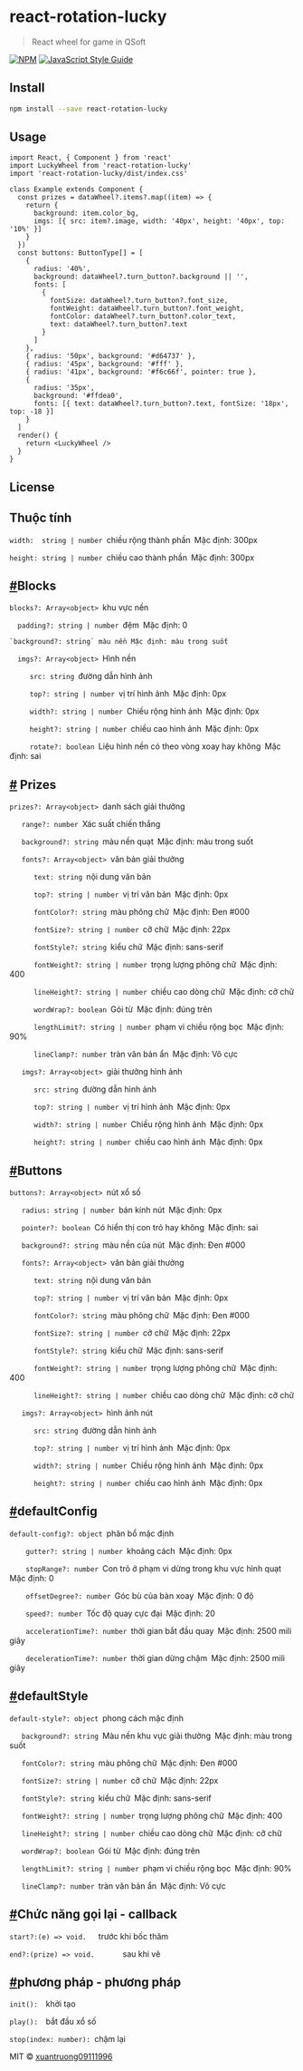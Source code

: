 # react-rotation-lucky

> React wheel for game in QSoft

[![NPM](https://img.shields.io/npm/v/react-rotation-lucky.svg)](https://www.npmjs.com/package/react-rotation-lucky) [![JavaScript Style Guide](https://img.shields.io/badge/code_style-standard-brightgreen.svg)](https://standardjs.com)

## Install

```bash
npm install --save react-rotation-lucky
```

## Usage

```tsx
import React, { Component } from 'react'																														import LuckyWheel from 'react-rotation-lucky'
import 'react-rotation-lucky/dist/index.css'

class Example extends Component {
  const prizes = dataWheel?.items?.map((item) => {
    return {
      background: item.color_bg,
      imgs: [{ src: item?.image, width: '40px', height: '40px', top: '10%' }]
    }
  })
  const buttons: ButtonType[] = [
    {
      radius: '40%',
      background: dataWheel?.turn_button?.background || '',
      fonts: [
        {
          fontSize: dataWheel?.turn_button?.font_size,
          fontWeight: dataWheel?.turn_button?.font_weight,
          fontColor: dataWheel?.turn_button?.color_text,
          text: dataWheel?.turn_button?.text
        }
      ]
    },
    { radius: '50px', background: '#d64737' },
    { radius: '45px', background: '#fff' },
    { radius: '41px', background: '#f6c66f', pointer: true },
    {
      radius: '35px',
      background: '#ffdea0',
      fonts: [{ text: dataWheel?.turn_button?.text, fontSize: '18px', top: -18 }]
    }
  ]
  render() {
    return <LuckyWheel />
  }
}
```

## License

## Thuộc tính

`width:  string | number` chiều rộng thành phần Mặc định: 300px

`height: string | number` chiều cao thành phần Mặc định: 300px

## [#](https://100px.net/docs/wheel.html#%E8%83%8C%E6%99%AF-blocks)Blocks

`blocks?: Array<object>` khu vực nền

`  padding?: string | number` đệm Mặc định: 0

    `background?: string` màu nền Mặc định: màu trong suốt

`  imgs?: Array<object>` Hình nền

`     src: string` đường dẫn hình ảnh

`     top?: string | number` vị trí hình ảnh Mặc định: 0px

`     width?: string | number` Chiều rộng hình ảnh Mặc định: 0px

`     height?: string | number` chiều cao hình ảnh Mặc định: 0px

`     rotate?: boolean` Liệu hình nền có theo vòng xoay hay không Mặc định: sai

## [#](https://100px.net/docs/wheel.html#%E5%A5%96%E5%93%81-prizes) Prizes

`prizes?: Array<object>` danh sách giải thưởng

`   range?: number` Xác suất chiến thắng

`   background?: string` màu nền quạt Mặc định: màu trong suốt

`   fonts?: Array<object>` văn bản giải thưởng

`      text: string` nội dung văn bản

`      top?: string | number` vị trí văn bản Mặc định: 0px

`      fontColor?: string` màu phông chữ Mặc định: Đen #000

`      fontSize?: string | number` cỡ chữ Mặc định: 22px

`      fontStyle?: string` kiểu chữ Mặc định: sans-serif

`      fontWeight?: string | number` trọng lượng phông chữ Mặc định: 400

`      lineHeight?: string | number` chiều cao dòng chữ Mặc định: cỡ chữ

`      wordWrap?: boolean` Gói từ Mặc định: đúng trên

`      lengthLimit?: string | number` phạm vi chiều rộng bọc Mặc định: 90%

`      lineClamp?: number` tràn văn bản ẩn Mặc định: Vô cực

`   imgs?: Array<object>` giải thưởng hình ảnh

`      src: string` đường dẫn hình ảnh

`      top?: string | number` vị trí hình ảnh Mặc định: 0px

`      width?: string | number` Chiều rộng hình ảnh Mặc định: 0px

`      height?: string | number` chiều cao hình ảnh Mặc định: 0px

## [#](https://100px.net/docs/wheel.html#%E6%8A%BD%E5%A5%96%E6%8C%89%E9%92%AE-buttons)Buttons

`buttons?: Array<object>` nút xổ số

`   radius: string | number` bán kính nút Mặc định: 0px

`   pointer?: boolean` Có hiển thị con trỏ hay không Mặc định: sai

`   background?: string` màu nền của nút Mặc định: Đen #000

`   fonts?: Array<object>` văn bản giải thưởng

`      text: string` nội dung văn bản

`      top?: string | number` vị trí văn bản Mặc định: 0px

`      fontColor?: string` màu phông chữ Mặc định: Đen #000

`      fontSize?: string | number` cỡ chữ Mặc định: 22px

`      fontStyle?: string` kiểu chữ Mặc định: sans-serif

`      fontWeight?: string | number` trọng lượng phông chữ Mặc định: 400

`      lineHeight?: string | number` chiều cao dòng chữ Mặc định: cỡ chữ

`   imgs?: Array<object>` hình ảnh nút

`      src: string` đường dẫn hình ảnh

`      top?: string | number` vị trí hình ảnh Mặc định: 0px

`      width?: string | number` Chiều rộng hình ảnh Mặc định: 0px

`      height?: string | number` chiều cao hình ảnh Mặc định: 0px

## [#](https://100px.net/docs/wheel.html#%E9%BB%98%E8%AE%A4%E9%85%8D%E7%BD%AE-defaultconfig)defaultConfig

`default-config?: object` phân bổ mặc định

`    gutter?: string | number` khoảng cách Mặc định: 0px

`    stopRange?: number` Con trỏ ở phạm vi dừng trong khu vực hình quạt Mặc định: 0

`    offsetDegree?: number` Góc bù của bàn xoay Mặc định: 0 độ

`    speed?: number` Tốc độ quay cực đại Mặc định: 20

`    accelerationTime?: number` thời gian bắt đầu quay Mặc định: 2500 mili giây

`    decelerationTime?: number` thời gian dừng chậm Mặc định: 2500 mili giây

## [#](https://100px.net/docs/wheel.html#%E9%BB%98%E8%AE%A4%E6%A0%B7%E5%BC%8F-defaultstyle)defaultStyle

`default-style?: object` phong cách mặc định

`   background?: string` Màu nền khu vực giải thưởng Mặc định: màu trong suốt

`   fontColor?: string` màu phông chữ Mặc định: Đen #000

`   fontSize?: string | number` cỡ chữ Mặc định: 22px

`   fontStyle?: string` kiểu chữ Mặc định: sans-serif

`   fontWeight?: string | number` trọng lượng phông chữ Mặc định: 400

`   lineHeight?: string | number` chiều cao dòng chữ Mặc định: cỡ chữ

`   wordWrap?: boolean` Gói từ Mặc định: đúng trên

`   lengthLimit?: string | number` phạm vi chiều rộng bọc Mặc định: 90%

`   lineClamp?: number` tràn văn bản ẩn Mặc định: Vô cực

## [#](https://100px.net/docs/wheel.html#%E5%9B%9E%E8%B0%83%E5%87%BD%E6%95%B0-callback)Chức năng gọi lại - callback

`start?:(e) => void.  ` trước khi bốc thăm

`end?:(prize) => void.      ` sau khi vẽ

## [#](https://100px.net/docs/wheel.html#%E6%96%B9%E6%B3%95-methods)phương pháp - phương pháp

`init(): ` khởi tạo

`play(): ` bắt đầu xổ số

`stop(index: number):` chậm lại

MIT © [xuantruong09111996](https://github.com/xuantruong09111996)
